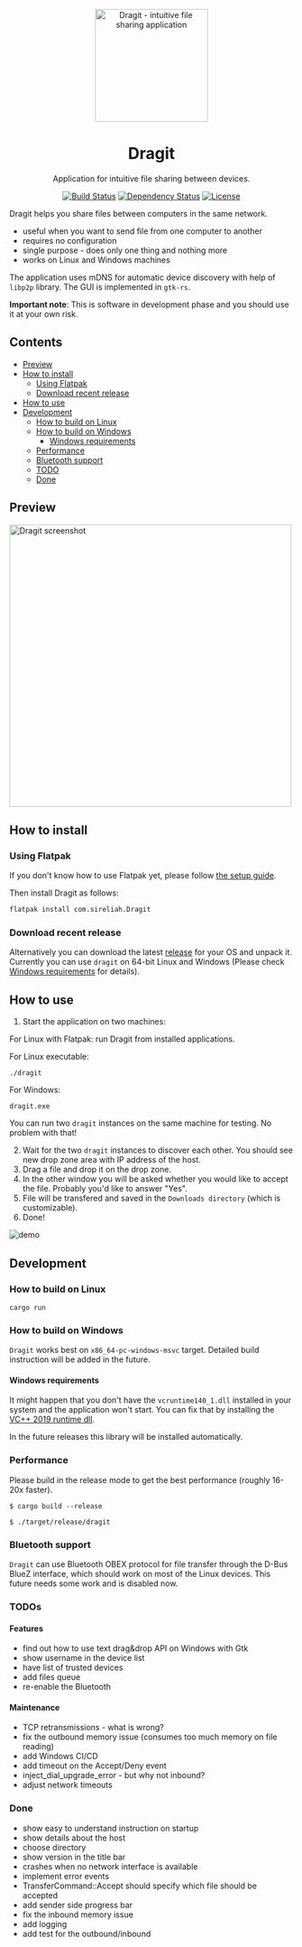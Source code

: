 <p align="center"><img width="200" src="https://raw.githubusercontent.com/sireliah/dragit/master/static/logo_icon_t.svg" alt="Dragit - intuitive file sharing application"></p>

<h1 align="center">Dragit</h1>
<p align="center">Application for intuitive file sharing between devices.</p>

<p align="center">
<a href="https://github.com/sireliah/dragit/actions"><img src="https://github.com/sireliah/dragit/workflows/Build%20and%20Test/badge.svg" alt="Build Status"></a>
<a href="https://deps.rs/repo/github/sireliah/dragit"><img src="https://deps.rs/repo/github/sireliah/dragit/status.svg" alt="Dependency Status"></a>
<a href="https://github.com/sireliah/dragit/blob/master/LICENSE"><img src="https://img.shields.io/github/license/sireliah/dragit" alt="License"></a>
</p>

Dragit helps you share files between computers in the same network.

- useful when you want to send file from one computer to another
- requires no configuration
- single purpose - does only one thing and nothing more
- works on Linux and Windows machines

The application uses mDNS for automatic device discovery with help of `libp2p` library. The GUI is implemented in `gtk-rs`.

**Important note**: This is software in development phase and you should use it at your own risk.

## Contents
- [Preview](#preview)
- [How to install](#how-to-install)
    - [Using Flatpak](#using-flatpak)
    - [Download recent release](#download-recent-release)
- [How to use](#how-to-use)
- [Development](#development)
    - [How to build on Linux](#how-to-build-on-linux)
    - [How to build on Windows](#how-to-build-on-windows)
        - [Windows requirements](#windows-requirements)
    - [Performance](#performance)
    - [Bluetooth support](#bluetooth-support)
    - [TODO](#todos)
    - [Done](#done)

## Preview
<img src="https://raw.githubusercontent.com/sireliah/dragit/master/static/dragit_screen.png" alt="Dragit screenshot" width=500px>

## How to install
### Using Flatpak
If you don't know how to use Flatpak yet, please follow [the setup guide](https://www.flatpak.org/setup/).

Then install Dragit as follows:
```bash
flatpak install com.sireliah.Dragit
```

### Download recent release
Alternatively you can download the latest [release](https://github.com/sireliah/dragit/releases/) for your OS and unpack it. Currently you can use `dragit` on 64-bit Linux and Windows (Please check [Windows requirements](#windows-requirements) for details).

## How to use
1. Start the application on two machines:

For Linux with Flatpak: run Dragit from installed applications.

For Linux executable:

```
./dragit
```

For Windows:
```
dragit.exe
```

You can run two `dragit` instances on the same machine for testing. No problem with that!

2. Wait for the two `dragit` instances to discover each other. You should see new drop zone area with IP address of the host.
3. Drag a file and drop it on the drop zone.
4. In the other window you will be asked whether you would like to accept the file. Probably you'd like to answer "Yes".
5. File will be transfered and saved in the `Downloads directory` (which is customizable).
6. Done!

![demo](./static/dragit.gif)

## Development
### How to build on Linux
```
cargo run
```

### How to build on Windows
`Dragit` works best on `x86_64-pc-windows-msvc` target. Detailed build instruction will be added in the future.

#### Windows requirements
It might happen that you don't have the `vcruntime140_1.dll` installed in your system and the application won't start. You can fix that by installing the [VC++ 2019 runtime dll](https://support.microsoft.com/en-us/help/2977003/the-latest-supported-visual-c-downloads). 

In the future releases this library will be installed automatically.

### Performance
Please build in the release mode to get the best performance (roughly 16-20x faster).

```
$ cargo build --release

$ ./target/release/dragit
```

### Bluetooth support
`Dragit` can use Bluetooth OBEX protocol for file transfer through the D-Bus BlueZ interface, which should work on most of the Linux devices. This future needs some work and is disabled now.

### TODOs
#### Features
- find out how to use text drag&drop API on Windows with Gtk 
- show username in the device list
- have list of trusted devices
- add files queue
- re-enable the Bluetooth

#### Maintenance
- TCP retransmissions - what is wrong?
- fix the outbound memory issue (consumes too much memory on file reading)
- add Windows CI/CD
- add timeout on the Accept/Deny event
- inject_dial_upgrade_error - but why not inbound?
- adjust network timeouts

### Done
- show easy to understand instruction on startup
- show details about the host
- choose directory
- show version in the title bar
- crashes when no network interface is available
- implement error events
- TransferCommand::Accept should specify which file should be accepted
- add sender side progress bar
- fix the inbound memory issue
- add logging
- add test for the outbound/inbound
